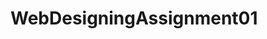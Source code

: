 # WebDesigningAssignment01
<!-- 
Tags Used :
<html></html> - It represents the root of an HTML document and is the container for all other HTML elements expect for 
<head></head> - It is a container for metadata (data about data).
<body></body> - It contains all the contents of an HTML document, such as headings, paragraphs, images, hyperlinks, tables, lists, etc.
<link/> - It defines the relationship between the current document and an external resource and is most often used to link to external style sheets or to add a favicon to your website.
<title></title> - It helps in defining title for the HTML document.
<header></header> -  It is used for navigation purpose or introducing content
<img/> - inserts images into HTML page. src - specifies the path to image, alt - if we are unable to find src path, it displays this text instead of image.
<menu></menu> - It defines an unordered list of content.
<li></li> - It is the list item in menu/ ordered list/ unordered list.
<a></a> - used for defining hyperlinks to link other pages.
<audio></audio> - used for embeding audio files in the HTML page which are located at the path mentioned in src attribute.
<section></section> - It is used for defining a section in the HTML document.
<h1>, <h2> -  These tages are used for heading purposes, h1 being the largest size and decreasing accrdingly.
<video></video> - Used for including the video file in the HTML Page from the mentioned path in the src.
<form></form> - It is used for creating a form which takes input from users.
<input></input> - It specifies a field where user can enter the data.
<button></button> - It includes a button in the document which can be clicked.
<div></div> - It is used for defining a division in the document.
<details></details> - This is used for providing the user to see or close the extra information
<summary></summary> - This is used for summarized heading/content for the details tag
<p></p> - Used for defining a paragraph
<table></table> - Used for defining a table in document
<thead></thead> - Used for defining table heading
<tbody></tbody> - Used for defing the rest of tablw which is not heading
<tr></tr> - Used for defining a row in the table
<th></th> - Used for defining a column in the heading of the table
<td></td> - Used for defining a column in the row
<br> - line break
<label></label> - It is used for defining lables of several elements like input fields etc..
<address></address> - Used for imbibing the contact information of the owner of the page like ph number, email etc..
<footer></footer> -  Used for defining the footer of the page

Required Attributes Used :
tel - used for phone number
mailto - used for email
favicon - used in the head in the from of <link> tag with rel as icon.
-->


